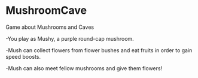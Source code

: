 # MushroomCave

Game about Mushrooms and Caves

-You play as Mushy, a purple round-cap mushroom.

-Mush can collect flowers from flower bushes and eat fruits in order to gain speed boosts.

-Mush can also meet fellow mushrooms and give them flowers!
